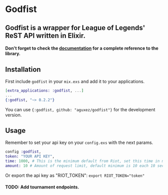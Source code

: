 # Godfist

## Godfist is a wrapper for League of Legends' ReST API written in Elixir.

#### Don't forget to check the [documentation](https://hexdocs.pm/godfist/Godfist.html) for a complete reference to the library.

## Installation

First include `godfist` in your `mix.exs` and add it to your applications.

```elixir
[extra_applications: :godfist, ...]
...
{:godfist, "~> 0.2.2"}
```

You can use `{:godfist, github: "aguxez/godfist"}` for the development version.

## Usage
Remember to set your api key on your `config.exs` with the next params.

```elixir
config :godfist,
token: "YOUR API KEY",
time: 1000, # This is the minimum default from Riot, set this time in miliseconds.
amount: 10 # Amount of request limit, default minimum is 10 each 10 seconds.
```

Or export the api key as "RIOT_TOKEN": `export RIOT_TOKEN="token"`


#### TODO: Add tournament endpoints.
